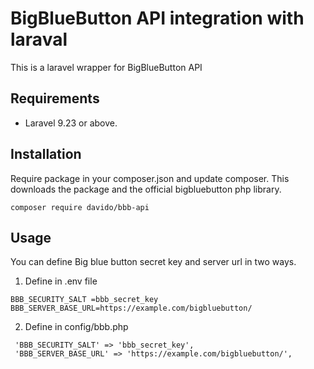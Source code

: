 
# BigBlueButton API integration with laraval
This is a laravel wrapper for BigBlueButton API
## Requirements

- Laravel 9.23 or above.

## Installation

Require package in your composer.json and update composer.  This downloads the package and the official bigbluebutton php library. 

```
composer require davido/bbb-api
```

## Usage

You can define Big blue button secret key and server url in two ways. 
1. Define in .env file

 ```BBB_SECURITY_SALT =bbb_secret_key```  
 ```BBB_SERVER_BASE_URL=https://example.com/bigbluebutton/``` 
 
 2. Define in config/bbb.php
 
```
 'BBB_SECURITY_SALT' => 'bbb_secret_key',
 'BBB_SERVER_BASE_URL' => 'https://example.com/bigbluebutton/',
```
